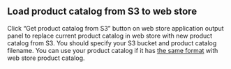 Load product catalog from S3 to web store
-----------------------------------------

Click “Get product catalog from S3” button on web store application output panel to replace current product catalog in web store with new product catalog from S3. 
You should specify your S3 bucket and product catalog filename.
You can use your product catalog if it has [the same format](Developer-Guide--Appendix--File-Formats.md#product-catalog-for-web-store) with web store product catalog.
